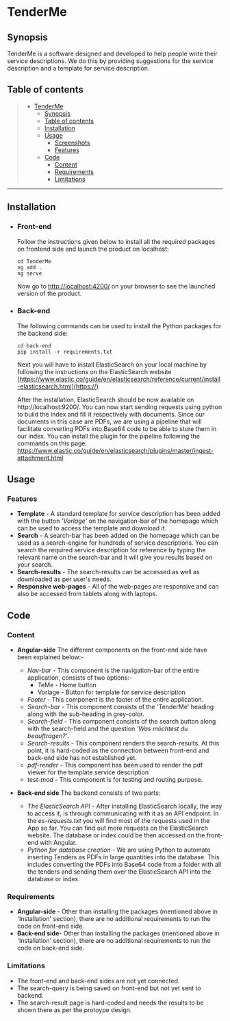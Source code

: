 # TenderMe



## Synopsis
TenderMe is a software designed and developed to help people write their service descriptions. We do this by providing suggestions for the service description and a template for service description.



## Table of contents

> * [TenderMe](#title--repository-name)
>   * [Synopsis](#about--synopsis)
>   * [Table of contents](#table-of-contents)
>   * [Installation](#installation)
>   * [Usage](#usage)
>     * [Screenshots](#screenshots)
>     * [Features](#features)
>   * [Code](#code)
>     * [Content](#content)
>     * [Requirements](#requirements)
>     * [Limitations](#limitations)




---




## Installation

* ### Front-end
    Follow the instructions given below to install all the required packages on frontend side and launch the product on localhost:
    ```bash=
    cd TenderMe
    ng add .
    ng serve
    ```
    Now go to [http://localhost:4200/](http://localhost:4200/) on your browser to see the launched version of the product.
* ### Back-end
    The following commands can be used to install the Python packages for the backend side:
    ```bash=
    cd back-end
    pip install -r requirements.txt
    ```
    
    Next you will have to install ElasticSearch on your local machine by following the instructions on the ElasticSearch website [https://www.elastic.co/guide/en/elasticsearch/reference/current/install-elasticsearch.html](https://)
    
    After the installation, ElasticSearch should be now available on http://localhost:9200/. You can now start sending requests using python to build the index and fill it respectively with documents. Since our documents in this case are PDFs, we are using a pipeline that will facilitate converting PDFs into Base64 code to be able to store them in our index. You can install the plugin for the pipeline following the commands on this page: https://www.elastic.co/guide/en/elasticsearch/plugins/master/ingest-attachment.html

## Usage

### Features
* **Template** - A standard template for service description has been added with the button *'Vorlage'* on the navigation-bar of the homepage which can be used to access the template and download it. 
* **Search** - A search-bar has been added on the homepage which can be used as a search-engine for hundreds of service descriptions. You can search the required service description for reference by typing the relevant name on the search-bar and it will give you results based on your search.
* **Search-results** - The search-results can be accessed as well as downloaded as per user's needs.
* **Responsive web-pages** - All of the web-pages are responsive and can also be accessed from tablets along with laptops.

## Code


### Content
* **Angular-side** 
    The different components on the front-end side have been explained below:-
    * *Nav-bar* - This component is the navigation-bar of the entire application, consists of two options:-
        * TeMe - Home button
        * Vorlage - Button for template for service description
    * *Footer* - This component is the footer of the entire application.
    * *Search-bar* - This component consists of the 'TenderMe' heading along with the sub-heading in grey-color.
    * *Search-field* - This component consists of the search button along with the search-field and the question *'Was möchtest du beauftragen?'*.
    * *Search-results* - This component renders the search-results. At this point, it is hard-coded as the connection between front-end and back-end side has not established yet.
    * *pdf-render* - This component has been used to render the pdf viewer for the template service description
    * *test-mod* - This component is for testing and routing purpose.
    

* **Back-end side** 
    The backend consists of two parts:
    * *The ElasticSearch API* - After installing ElasticSearch locally, the way to access it, is through communicating with it as an API endpoint. In the *es-requests.txt* you will find most of the requests used in the App so far. You can find out more requests on the ElasticSearch website. The database or index could be then accessed on the front-end with Angular.
    * *Python for database creation* - We are using Python to automate inserting Tenders as PDFs in large quantities into the database. This includes converting the PDFs into Base64 code from a folder with all the tenders and sending them over the ElasticSearch API into the database or index.


### Requirements 

* **Angular-side** - Other than installing the packages (mentioned above in 'Installation' section), there are no additional requirements to run the code on front-end side.
* **Back-end side**- Other than installing the packages (mentioned above in 'Installation' section), there are no additional requirements to run the code on back-end side.

### Limitations

* The front-end and back-end sides are not yet connected.
* The search-query is being saved on front-end but not yet sent to backend.
* The search-result page is hard-coded and needs the results to be shown there as per the protoype design.